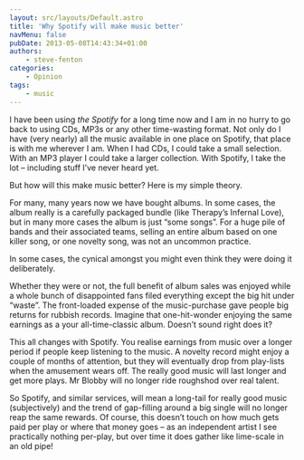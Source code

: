 ```yaml
---
layout: src/layouts/Default.astro
title: 'Why Spotify will make music better'
navMenu: false
pubDate: 2013-05-08T14:43:34+01:00
authors:
    - steve-fenton
categories:
    - Opinion
tags:
    - music
---
```


I have been using *the Spotify* for a long time now and I am in no hurry to go back to using CDs, MP3s or any other time-wasting format. Not only do I have (very nearly) all the music available in one place on Spotify, that place is with me wherever I am. When I had CDs, I could take a small selection. With an MP3 player I could take a larger collection. With Spotify, I take the lot – including stuff I’ve never heard yet.

But how will this make music better? Here is my simple theory.

For many, many years now we have bought albums. In some cases, the album really is a carefully packaged bundle (like Therapy’s Infernal Love), but in many more cases the album is just “some songs”. For a huge pile of bands and their associated teams, selling an entire album based on one killer song, or one novelty song, was not an uncommon practice.

In some cases, the cynical amongst you might even think they were doing it deliberately.

Whether they were or not, the full benefit of album sales was enjoyed while a whole bunch of disappointed fans filed everything except the big hit under “waste”. The front-loaded expense of the music-purchase gave people big returns for rubbish records. Imagine that one-hit-wonder enjoying the same earnings as a your all-time-classic album. Doesn’t sound right does it?

This all changes with Spotify. You realise earnings from music over a longer period if people keep listening to the music. A novelty record might enjoy a couple of months of attention, but they will eventually drop from play-lists when the amusement wears off. The really good music will last longer and get more plays. Mr Blobby will no longer ride roughshod over real talent.

So Spotify, and similar services, will mean a long-tail for really good music (subjectively) and the trend of gap-filling around a big single will no longer reap the same rewards. Of course, this doesn’t touch on how much gets paid per play or where that money goes – as an independent artist I see practically nothing per-play, but over time it does gather like lime-scale in an old pipe!